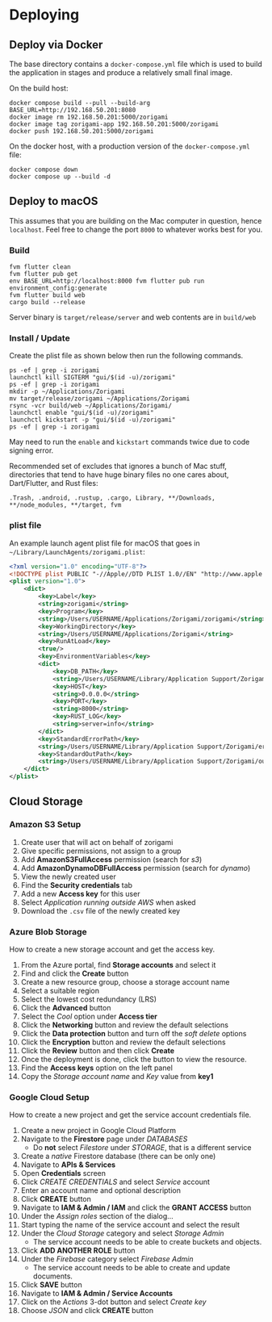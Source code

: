 # Deploying

## Deploy via Docker

The base directory contains a `docker-compose.yml` file which is used to build the application in stages and produce a relatively small final image.

On the build host:

```shell
docker compose build --pull --build-arg BASE_URL=http://192.168.50.201:8080
docker image rm 192.168.50.201:5000/zorigami
docker image tag zorigami-app 192.168.50.201:5000/zorigami
docker push 192.168.50.201:5000/zorigami
```

On the docker host, with a production version of the `docker-compose.yml` file:

```shell
docker compose down
docker compose up --build -d
```

## Deploy to macOS

This assumes that you are building on the Mac computer in question, hence `localhost`. Feel free to change the port `8000` to whatever works best for you.

### Build

```shell
fvm flutter clean
fvm flutter pub get
env BASE_URL=http://localhost:8000 fvm flutter pub run environment_config:generate
fvm flutter build web
cargo build --release
```

Server binary is `target/release/server` and web contents are in `build/web`

### Install / Update

Create the plist file as shown below then run the following commands.

```shell
ps -ef | grep -i zorigami
launchctl kill SIGTERM "gui/$(id -u)/zorigami"
ps -ef | grep -i zorigami
mkdir -p ~/Applications/Zorigami
mv target/release/zorigami ~/Applications/Zorigami
rsync -vcr build/web ~/Applications/Zorigami/
launchctl enable "gui/$(id -u)/zorigami"
launchctl kickstart -p "gui/$(id -u)/zorigami"
ps -ef | grep -i zorigami
```

May need to run the `enable` and `kickstart` commands twice due to code signing error.

Recommended set of excludes that ignores a bunch of Mac stuff, directories that tend to have huge binary files no one cares about, Dart/Flutter, and Rust files:

```
.Trash, .android, .rustup, .cargo, Library, **/Downloads, **/node_modules, **/target, fvm
```

### plist file

An example launch agent plist file for macOS that goes in `~/Library/LaunchAgents/zorigami.plist`:

```xml
<?xml version="1.0" encoding="UTF-8"?>
<!DOCTYPE plist PUBLIC "-//Apple//DTD PLIST 1.0//EN" "http://www.apple.com/DTDs/PropertyList-1.0.dtd">
<plist version="1.0">
    <dict>
        <key>Label</key>
        <string>zorigami</string>
        <key>Program</key>
        <string>/Users/USERNAME/Applications/Zorigami/zorigami</string>
        <key>WorkingDirectory</key>
        <string>/Users/USERNAME/Applications/Zorigami</string>
        <key>RunAtLoad</key>
        <true/>
        <key>EnvironmentVariables</key>
        <dict>
            <key>DB_PATH</key>
            <string>/Users/USERNAME/Library/Application Support/Zorigami/dbase</string>
            <key>HOST</key>
            <string>0.0.0.0</string>
            <key>PORT</key>
            <string>8000</string>
            <key>RUST_LOG</key>
            <string>server=info</string>
        </dict>
        <key>StandardErrorPath</key>
        <string>/Users/USERNAME/Library/Application Support/Zorigami/error.log</string>
        <key>StandardOutPath</key>
        <string>/Users/USERNAME/Library/Application Support/Zorigami/output.log</string>
    </dict>
</plist>
```

## Cloud Storage

### Amazon S3 Setup

1. Create user that will act on behalf of zorigami
1. Give specific permissions, not assign to a group
1. Add **AmazonS3FullAccess** permission (search for _s3_)
1. Add **AmazonDynamoDBFullAccess** permission (search for _dynamo_)
1. View the newly created user
1. Find the **Security credentials** tab
1. Add a new **Access key** for this user
1. Select _Application running outside AWS_ when asked
1. Download the `.csv` file of the newly created key

### Azure Blob Storage

How to create a new storage account and get the access key.

1. From the Azure portal, find **Storage accounts** and select it
1. Find and click the **Create** button
1. Create a new resource group, choose a storage account name
1. Select a suitable region
1. Select the lowest cost redundancy (LRS)
1. Click the **Advanced** button
1. Select the _Cool_ option under **Access tier**
1. Click the **Networking** button and review the default selections
1. Click the **Data protection** button and turn off the _soft delete_ options
1. Click the **Encryption** button and review the default selections
1. Click the **Review** button and then click **Create**
1. Once the deployment is done, click the button to view the resource.
1. Find the **Access keys** option on the left panel
1. Copy the _Storage account name_ and _Key_ value from **key1**

### Google Cloud Setup

How to create a new project and get the service account credentials file.

1. Create a new project in Google Cloud Platform
1. Navigate to the **Firestore** page under _DATABASES_
    * Do **not** select _Filestore_ under _STORAGE_, that is a different service
1. Create a _native_ Firestore database (there can be only one)
1. Navigate to **APIs & Services**
1. Open **Credentials** screen
1. Click _CREATE CREDENTIALS_ and select _Service_ account
1. Enter an account name and optional description
1. Click **CREATE** button
1. Navigate to **IAM & Admin / IAM** and click the **GRANT ACCESS** button
1. Under the _Assign roles_ section of the dialog...
1. Start typing the name of the service account and select the result
1. Under the _Cloud Storage_ category and select _Storage Admin_
    * The service account needs to be able to create buckets and objects.
1. Click **ADD ANOTHER ROLE** button
1. Under the _Firebase_ category select _Firebase Admin_
    * The service account needs to be able to create and update documents.
1. Click **SAVE** button
1. Navigate to **IAM & Admin / Service Accounts**
1. Click on the _Actions_ 3-dot button and select _Create key_
1. Choose *JSON* and click **CREATE** button
